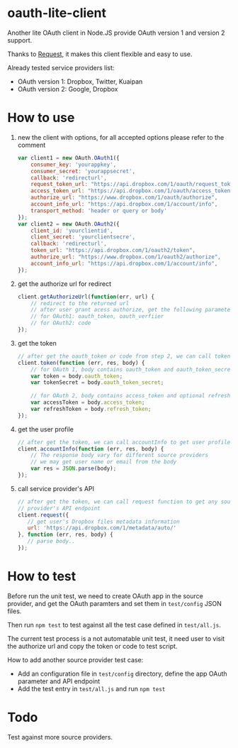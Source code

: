 # oauth-lite-client

Another lite OAuth client in Node.JS provide OAuth version 1 and version 2 
support.

Thanks to [Request](https://github.com/request/request), it makes this client
flexible and easy to use.

Already tested service providers list:

- OAuth version 1: Dropbox, Twitter, Kuaipan
- OAuth version 2: Google, Dropbox

# How to use

1. new the client with options, for all accepted options please refer to the comment

    ```js
    var client1 = new OAuth.OAuth1({
        consumer_key: 'yourappkey',
        consumer_secret: 'yourappsecret',
        callback: 'redirecturl',
        request_token_url: "https://api.dropbox.com/1/oauth/request_token",
        access_token_url: "https://api.dropbox.com/1/oauth/access_token",
        authorize_url: "https://www.dropbox.com/1/oauth/authorize",
        account_info_url: "https://api.dropbox.com/1/account/info",
        transport_method: 'header or query or body'
    });
    var client2 = new OAuth.OAuth2({
        client_id: 'yourclientid',
        client_secret: 'yourclientsecre',
        callback: 'redirecturl',
        token_url: "https://api.dropbox.com/1/oauth2/token",
        authorize_url: "https://www.dropbox.com/1/oauth2/authorize",
        account_info_url: "https://api.dropbox.com/1/account/info",
    });
    ```

2. get the authorize url for redirect

    ```js
    client.getAuthorizeUrl(function(err, url) {
        // redirect to the returned url
        // after user grant acess authorize, get the following parameter from query string
        // for OAuth1: oauth_token, oauth_verfiier
        // for OAuth2: code
    });
    ```

3. get the token

    ```js
    // after get the oauth_token or code from step 2, we can call token function
    client.token(function (err, res, body) {
        // for OAuth 1, body contains oauth_token and oauth_token_secret
        var token = body.oauth_token;
        var tokenSecret = body.oauth_token_secret;
        
        // for OAuth 2, body contains access_token and optional refresh_token
        var accessToken = body.access_token;
        var refreshToken = body.refresh_token;
    });  
    ```

4. get the user profile

    ```js
    // after get the token, we can call accountInfo to get user profile
    client.accountInfo(function (err, res, body) {
        // The response body vary for different source providers
        // we may get user name or email from the body
        var res = JSON.parse(body);
    });
    ```

5. call service provider's API

    ```js
    // after get the token, we can call request function to get any source
    // provider's API endpoint
    client.request({
       // get user's Dropbox files metadata information
       url: 'https://api.dropbox.com/1/metadata/auto/'
    }, function (err, res, body) {
       // parse body..
    });
    ```

# How to test

Before run the unit test, we need to create OAuth app in the source provider, and
get the OAuth paramters and set them in `test/config` JSON files.

Then run `npm test` to test against all the test case defined in `test/all.js`.

The current test process is a not automatable unit test, it need user to visit
the authorize url and copy the token or code to test script.

How to add another source provider test case:

* Add an configuration file in `test/config` directory, define the app OAuth
parameter and API endpoint
* Add the test entry in `test/all.js` and run `npm test`

# Todo

Test against more source providers.